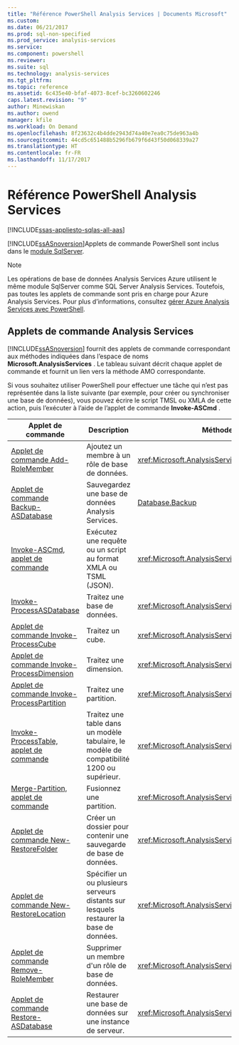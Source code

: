 ```yaml
---
title: "Référence PowerShell Analysis Services | Documents Microsoft"
ms.custom: 
ms.date: 06/21/2017
ms.prod: sql-non-specified
ms.prod_service: analysis-services
ms.service: 
ms.component: powershell
ms.reviewer: 
ms.suite: sql
ms.technology: analysis-services
ms.tgt_pltfrm: 
ms.topic: reference
ms.assetid: 6c435e40-bfaf-4073-8cef-bc3260602246
caps.latest.revision: "9"
author: Minewiskan
ms.author: owend
manager: kfile
ms.workload: On Demand
ms.openlocfilehash: 8f23632c4b4dde2943d74a40e7ea0c75de963a4b
ms.sourcegitcommit: 44cd5c651488b5296fb679f6d43f50d068339a27
ms.translationtype: HT
ms.contentlocale: fr-FR
ms.lasthandoff: 11/17/2017
---
```

# <a name="analysis-services-powershell-reference"></a>Référence PowerShell Analysis Services

[!INCLUDE[ssas-appliesto-sqlas-all-aas](../../includes/ssas-appliesto-sqlas-all-aas.md)]


  [!INCLUDE[ssASnoversion](../../includes/ssasnoversion-md.md)]Applets de commande PowerShell sont inclus dans le [module SqlServer](https://www.powershellgallery.com/packages/SqlServer/21.0.17099). 
  
>[!NOTE] 
> Les opérations de base de données Analysis Services Azure utilisent le même module SqlServer comme SQL Server Analysis Services. Toutefois, pas toutes les applets de commande sont pris en charge pour Azure Analysis Services. Pour plus d’informations, consultez [gérer Azure Analysis Services avec PowerShell](https://docs.microsoft.com/azure/analysis-services/analysis-services-powershell).
  
##  <a name="bkmk_cmdlets"></a> Applets de commande Analysis Services  
 [!INCLUDE[ssASnoversion](../../includes/ssasnoversion-md.md)] fournit des applets de commande correspondant aux méthodes indiquées dans l’espace de noms **Microsoft.AnalysisServices** . Le tableau suivant décrit chaque applet de commande et fournit un lien vers la méthode AMO correspondante.  
  
 Si vous souhaitez utiliser PowerShell pour effectuer une tâche qui n’est pas représentée dans la liste suivante (par exemple, pour créer ou synchroniser une base de données), vous pouvez écrire le script TMSL ou XMLA de cette action, puis l’exécuter à l’aide de l’applet de commande **Invoke-ASCmd** .  
  
|Applet de commande|Description|Méthodes AMO équivalentes|  
|------------|-----------------|----------------------------|  
|[Applet de commande Add-RoleMember](../../analysis-services/powershell/add-rolemember-cmdlet.md)|Ajoutez un membre à un rôle de base de données.|<xref:Microsoft.AnalysisServices.RoleMemberCollection.Add%2A>|  
|[Applet de commande Backup-ASDatabase](../../analysis-services/powershell/backup-asdatabase-cmdlet.md)|Sauvegardez une base de données Analysis Services.|[Database.Backup](https://msdn.microsoft.com/library/microsoft.analysisservices.database.backup.aspx)|  
|[Invoke-ASCmd, applet de commande](../../analysis-services/powershell/invoke-ascmd-cmdlet.md)|Exécutez une requête ou un script au format XMLA ou TSML (JSON).|<xref:Microsoft.AnalysisServices.Core.Server.Execute%2A>|  
|[Invoke-ProcessASDatabase](../../analysis-services/powershell/invoke-processasdatabase.md)|Traitez une base de données.|<xref:Microsoft.AnalysisServices.IProcessable.Process%2A>|  
|[Applet de commande Invoke-ProcessCube](../../analysis-services/powershell/invoke-processcube-cmdlet.md)|Traitez un cube.|<xref:Microsoft.AnalysisServices.IProcessable.Process%2A>|  
|[Applet de commande Invoke-ProcessDimension](../../analysis-services/powershell/invoke-processdimension-cmdlet.md)|Traitez une dimension.|<xref:Microsoft.AnalysisServices.IProcessable.Process%2A>|  
|[Applet de commande Invoke-ProcessPartition](../../analysis-services/powershell/invoke-processpartition-cmdlet.md)|Traitez une partition.|<xref:Microsoft.AnalysisServices.IProcessable.Process%2A>|  
|[Invoke-ProcessTable, applet de commande](../../analysis-services/powershell/invoke-processtable-cmdlet.md)|Traitez une table dans un modèle tabulaire, le modèle de compatibilité 1200 ou supérieur.|<xref:Microsoft.AnalysisServices.IProcessable.Process%2A>|  
|[Merge-Partition, applet de commande](../../analysis-services/powershell/merge-partition-cmdlet.md)|Fusionnez une partition.|<xref:Microsoft.AnalysisServices.Partition.Merge%2A>|  
|[Applet de commande New-RestoreFolder](../../analysis-services/powershell/new-restorefolder-cmdlet.md)|Créer un dossier pour contenir une sauvegarde de base de données.|<xref:Microsoft.AnalysisServices.RestoreFolder>|  
|[Applet de commande New-RestoreLocation](../../analysis-services/powershell/new-restorelocation-cmdlet.md)|Spécifier un ou plusieurs serveurs distants sur lesquels restaurer la base de données.|<xref:Microsoft.AnalysisServices.RestoreLocation>|  
|[Applet de commande Remove-RoleMember](../../analysis-services/powershell/remove-rolemember-cmdlet.md)|Supprimer un membre d'un rôle de base de données.|<xref:Microsoft.AnalysisServices.RoleMemberCollection.Remove%2A>|  
|[Applet de commande Restore-ASDatabase](../../analysis-services/powershell/restore-asdatabase-cmdlet.md)|Restaurer une base de données sur une instance de serveur.|<xref:Microsoft.AnalysisServices.Core.Server.Restore%2A>|  
  

  
  
